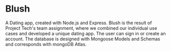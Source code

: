 # Blush
A Dating app, created with Node.js and Express. Blush is the result of Project Tech's team assignment, where we combined our individual use cases and developed a unique dating app. The user can sign in or create an account. The database is designed with Mongoose Models and Schemas and corresponds with mongoDB Atlas.
